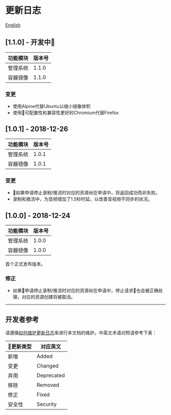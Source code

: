 # 更新日志

[English](/changelog)

## [1.1.0] - 开发中

| 功能模块 | 版本号 |
| -------- | ------ |
| 管理系统 | 1.1.0 |
| 容器镜像 | 1.1.0  |

### 变更

- 使用Alpine代替Ubuntu以缩小镜像体积
- 使用可配置性和兼容性更好的Chromium代替Firefox

## [1.0.1] - 2018-12-26

| 功能模块 | 版本号 |
| -------- | ------ |
| 管理系统 | 1.0.1  |
| 容器镜像 | 1.0.1  |

### 变更

- 如果申请停止录制/推流时对应的资源尚在申请中，将返回成功而非失败。
- 录制和推流中，为音频增加了1.5秒时延，以改善音视频不同步的状况。

## [1.0.0] - 2018-12-24

| 功能模块 | 版本号 |
| -------- | ------ |
| 管理系统 | 1.0.0  |
| 容器镜像 | 1.0.0  |

首个正式发布版本。

### 修正

- 如果申请停止录制/推流时对应的资源尚在申请中，停止请求也会被正确处理，对应的资源创建将被取消。

---

## 开发者参考

请遵循[如何维护更新日志](https://keepachangelog.com/zh-CN/1.0.0/)来进行本文档的维护。中英文术语对照请参考下表：

|更新类型|对应英文|
|-|-|
|新增|Added|
|变更|Changed|
|弃用|Deprecated|
|移除|Removed|
|修正|Fixed|
|安全性|Security|